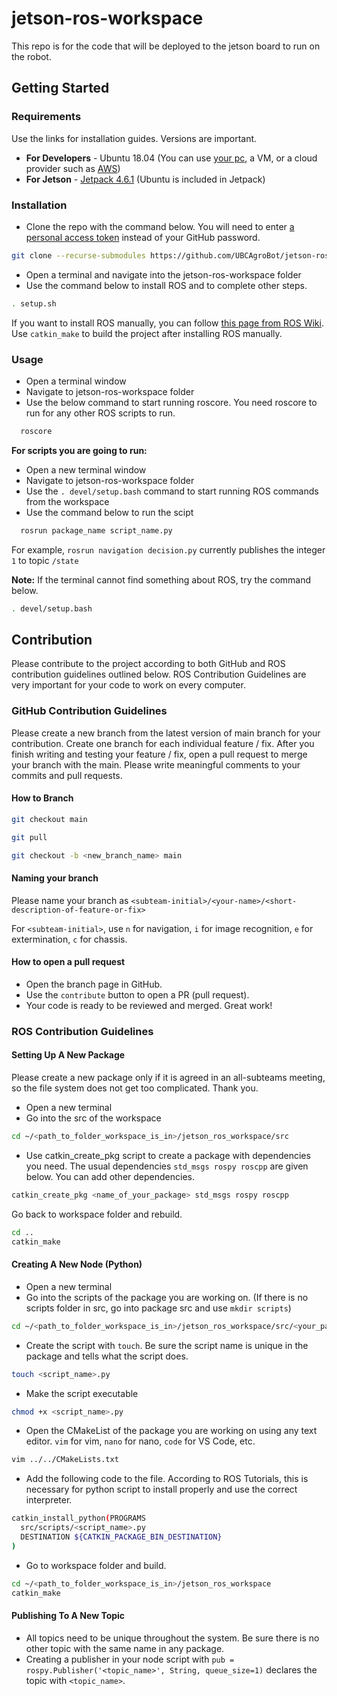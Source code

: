 # jetson-ros-workspace

This repo is for the code that will be deployed to the jetson board to run on the robot.

## Getting Started

### Requirements

Use the links for installation guides. Versions are important.

* **For Developers** - Ubuntu 18.04 (You can use [your pc](https://ubuntu.com/tutorials/install-ubuntu-desktop#1-overview), a VM, or a cloud provider such as [AWS](https://github.com/UBCAgroBot/jetson-ros-workspace/blob/main/docs/aws_developer_env.md))
* **For Jetson** - [Jetpack 4.6.1](https://developer.nvidia.com/embedded/jetpack) (Ubuntu is included in Jetpack)

### Installation

* Clone the repo with the command below. You will need to enter [a personal access token](https://docs.github.com/en/authentication/keeping-your-account-and-data-secure/creating-a-personal-access-token) instead of your GitHub password.

```bash
git clone --recurse-submodules https://github.com/UBCAgroBot/jetson-ros-workspace.git
```

* Open a terminal and navigate into the jetson-ros-workspace folder
* Use the command below to install ROS and to complete other steps.

```bash
. setup.sh
```

If you want to install ROS manually, you can follow [this page from ROS Wiki](https://wiki.ros.org/melodic/Installation/Ubuntu). Use `catkin_make` to build the project after installing ROS manually.

### Usage

* Open a terminal window
* Navigate to jetson-ros-workspace folder
* Use the below command to start running roscore. You need roscore to run for any other ROS scripts to run.

```bash
  roscore
```

**For scripts you are going to run:**

* Open a new terminal window
* Navigate to jetson-ros-workspace folder
* Use the ` . devel/setup.bash ` command to start running ROS commands from the workspace
* Use the command below to run the scipt

```bash
  rosrun package_name script_name.py
```

For example, `rosrun navigation decision.py` currently publishes the integer `1` to topic `/state`

**Note:** If the terminal cannot find something about ROS, try the command below.

```bash
. devel/setup.bash
```

## Contribution

Please contribute to the project according to both GitHub and ROS contribution guidelines outlined below. ROS Contribution Guidelines are very important for your code to work on every computer.

### GitHub Contribution Guidelines

Please create a new branch from the latest version of main branch for your contribution. Create one branch for each individual feature / fix. After you finish writing and testing your feature / fix, open a pull request to merge your branch with the main. Please write meaningful comments to your commits and pull requests.

#### How to Branch

```bash
git checkout main
```

```bash
git pull
```

```bash
git checkout -b <new_branch_name> main
```

#### Naming your branch

Please name your branch as `<subteam-initial>/<your-name>/<short-description-of-feature-or-fix>`

For `<subteam-initial>`, use `n` for navigation, `i` for image recognition, `e` for extermination, `c` for chassis.

#### How to open a pull request

* Open the branch page in GitHub.
* Use the `contribute` button to open a PR (pull request).
* Your code is ready to be reviewed and merged. Great work!

### ROS Contribution Guidelines

#### Setting Up A New Package

Please create a new package only if it is agreed in an all-subteams meeting, so the file system does not get too complicated. Thank you.

* Open a new terminal
* Go into the src of the workspace

```bash
cd ~/<path_to_folder_workspace_is_in>/jetson_ros_workspace/src
```

* Use catkin_create_pkg script to create a package with dependencies you need. The usual dependencies `std_msgs rospy roscpp` are given below. You can add other dependencies.

```bash
catkin_create_pkg <name_of_your_package> std_msgs rospy roscpp
```

Go back to workspace folder and rebuild.

```bash
cd ..
catkin_make
```

#### Creating A New Node (Python)

* Open a new terminal
* Go into the scripts of the package you are working on. (If there is no scripts folder in src, go into package src and use `mkdir scripts`)

```bash
cd ~/<path_to_folder_workspace_is_in>/jetson_ros_workspace/src/<your_package>/src/scripts
```

* Create the script with `touch`. Be sure the script name is unique in the package and tells what the script does.

```bash
touch <script_name>.py
```

* Make the script executable

```bash
chmod +x <script_name>.py
```

* Open the CMakeList of the package you are working on using any text editor. `vim` for vim, `nano` for nano, `code` for VS Code, etc.

```bash
vim ../../CMakeLists.txt
```

* Add the following code to the file. According to ROS Tutorials, this is necessary for python script to install properly and use the correct interpreter.

```bash
catkin_install_python(PROGRAMS 
  src/scripts/<script_name>.py
  DESTINATION ${CATKIN_PACKAGE_BIN_DESTINATION}
)
```

* Go to workspace folder and build.

```bash
cd ~/<path_to_folder_workspace_is_in>/jetson_ros_workspace
catkin_make
```

#### Publishing To A New Topic

* All topics need to be unique throughout the system. Be sure there is no other topic with the same name in any package.
* Creating a publisher in your node script with `pub = rospy.Publisher('<topic_name>', String, queue_size=1)` declares the topic with `<topic_name>`.
